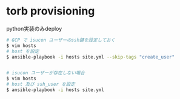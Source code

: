 # torb provisioning

python実装のみdeploy

```sh
# GCP で isucon ユーザーのssh鍵を設定しておく
$ vim hosts
# host を設定
$ ansible-playbook -i hosts site.yml --skip-tags "create_user"


# isucon ユーザーが存在しない場合
$ vim hosts
# host 及び ssh_user を設定
$ ansible-playbook -i hosts site.yml
```
